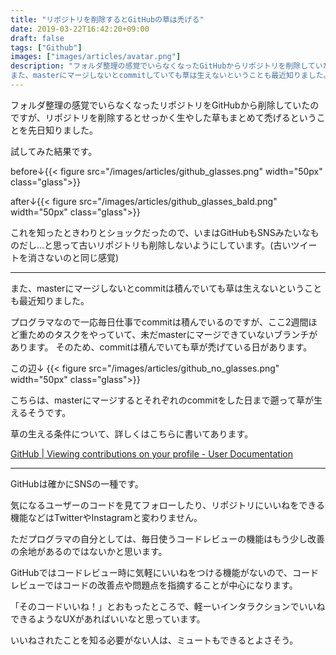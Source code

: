 ```yaml
---
title: "リポジトリを削除するとGitHubの草は禿げる"
date: 2019-03-22T16:42:20+09:00
draft: false
tags: ["Github"]
images: ["images/articles/avatar.png"]
description: "フォルダ整理の感覚でいらなくなったGitHubからリポジトリを削除していたのですが、リポジトリを削除するとせっかく生やした草もまとめて禿げるということを先日知りました。
また、masterにマージしないとcommitしていても草は生えないということも最近知りました。"
---
```


フォルダ整理の感覚でいらなくなったリポジトリをGitHubから削除していたのですが、リポジトリを削除するとせっかく生やした草もまとめて禿げるということを先日知りました。

試してみた結果です。

before↓{{< figure src="/images/articles/github_glasses.png" width="50px" class="glass">}}

after↓{{< figure src="/images/articles/github_glasses_bald.png" width="50px" class="glass">}}

これを知ったときわりとショックだったので、いまはGitHubもSNSみたいなものだし...と思って古いリポジトリも削除しないようにしています。(古いツイートを消さないのと同じ感覚)

***

また、masterにマージしないとcommitは積んでいても草は生えないということも最近知りました。

プログラマなので一応毎日仕事でcommitは積んでいるのですが、ここ2週間ほど重ためのタスクをやっていて、未だmasterにマージできていないブランチがあります。
そのため、commitは積んでいても草が禿げている日があります。

この辺↓
{{< figure src="/images/articles/github_no_glasses.png" width="50px" class="glass">}}

こちらは、masterにマージするとそれぞれのcommitをした日まで遡って草が生えるそうです。


草の生える条件について、詳しくはこちらに書いてあります。

[GitHub | Viewing contributions on your profile - User Documentation](https://help.github.com/en/articles/viewing-contributions-on-your-profile)

***

GitHubは確かにSNSの一種です。

気になるユーザーのコードを見てフォローしたり、リポジトリにいいねをできる機能などはTwitterやInstagramと変わりません。

ただプログラマの自分としては、毎日使うコードレビューの機能はもう少し改善の余地があるのではないかと思います。

GitHubではコードレビュー時に気軽にいいねをつける機能がないので、コードレビューではコードの改善点や問題点を指摘することが中心になります。

「そのコードいいね！」とおもったところで、軽ーいインタラクションでいいねできるようなUXがあればいいなと思っています。

いいねされたことを知る必要がない人は、ミュートもできるとよさそう。
